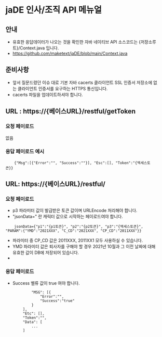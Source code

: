 # jaDE 인사/조직 API 메뉴얼
## 안내
- 유효한 응답데이터가 나오는 것을 확인한 자바 네이티브 API 소스코드는 {저장소루트}/Context.java 입니다.
- https://github.com/maketext/jaDE/blob/main/Context.java

## 준비사항
- 앞서 질문드렸던 이슈 대로 기본 자바 cacerts 클라이언트 SSL 인증서 저장소에 없는 클라이언트 인증서를 요구하는 HTTPS 통신입니다.
- cacerts 파일을 업데이트하셔야 합니다.

## URL : https://{베이스URL}/restful/getToken
### 요청 페이로드

없음

### 응답 페이로드 예시
```
	{"Msg":[{"Error":"", "Success":""}], "Esc":[], "Token":"{엑세스토큰}}
``` 
## URL: https://{베이스URL}/restful/

### 요청 페이로드
- p3 파라미터 값이 발급받은 토큰 값이며 URLEncode 처리해야 합니다.
- "jsonData=" 란 캐릭터 값으로 시작하는 페이로드여야 합니다.
```
	jsonData={"p1":"{p1토큰}", "p2":"{p2토큰}", "p3":"{엑세스토큰}", "PARAM":{"YMD":"2021XXX", "C_CD":"2021XXX", "CP_CD":"2011XXX"}}
``` 
- 파라미터 중 CP_CD 값은 2011XXX, 2011XX1  모두 사용하실 수 있습니다.
- YMD 파라미터 값은 퇴사자를 구해야 할 경우 2021년 10월과 그 이전 날짜에 대해 유효한 값이 DB에 저장되어 있습니다.
-
### 응답 페이로드
- Success 벨류 값이 true 여야 합니다.
```
            "MSG": [{
                "Error":"",
                "Success":"true"
            }
        ],
        "Etc": [],
        "Token":"",
        "Data": [
            ...
        ]
```
